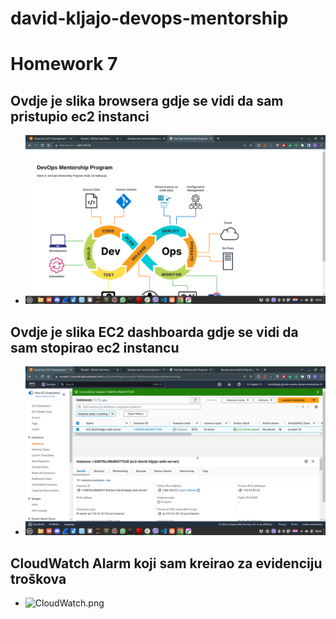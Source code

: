 # david-kljajo-devops-mentorship

# Homework 7

## Ovdje je slika browsera gdje se vidi da sam pristupio ec2 instanci
- ![aplikacija.png](/week-7/aplikacija.png)


## Ovdje je slika EC2 dashboarda gdje se vidi da sam stopirao  ec2 instancu
- ![instance-stopped.png](/week-7/instance-stopped.png)


## CloudWatch Alarm koji sam kreirao za evidenciju troškova
- ![CloudWatch.png](/week-77/CloudWatch.png)
